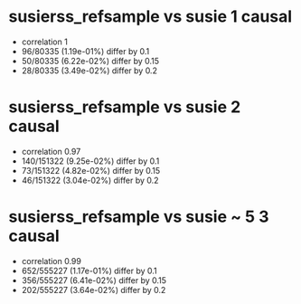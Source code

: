 # susierss_refsample vs susie  1 causal

- correlation 1
- 96/80335 (1.19e-01%) differ by 0.1
- 50/80335 (6.22e-02%) differ by 0.15
- 28/80335 (3.49e-02%) differ by 0.2


# susierss_refsample vs susie  2 causal

- correlation 0.97
- 140/151322 (9.25e-02%) differ by 0.1
- 73/151322 (4.82e-02%) differ by 0.15
- 46/151322 (3.04e-02%) differ by 0.2


# susierss_refsample vs susie  ~ 5 3 causal

- correlation 0.99
- 652/555227 (1.17e-01%) differ by 0.1
- 356/555227 (6.41e-02%) differ by 0.15
- 202/555227 (3.64e-02%) differ by 0.2


